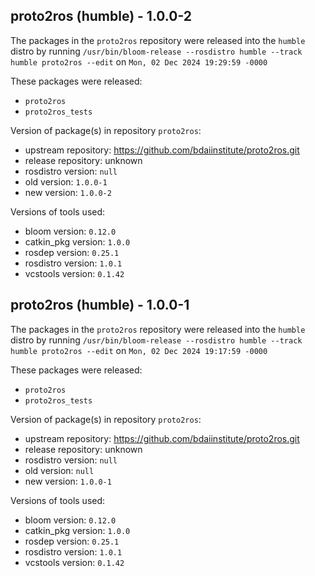 ## proto2ros (humble) - 1.0.0-2

The packages in the `proto2ros` repository were released into the `humble` distro by running `/usr/bin/bloom-release --rosdistro humble --track humble proto2ros --edit` on `Mon, 02 Dec 2024 19:29:59 -0000`

These packages were released:
- `proto2ros`
- `proto2ros_tests`

Version of package(s) in repository `proto2ros`:

- upstream repository: https://github.com/bdaiinstitute/proto2ros.git
- release repository: unknown
- rosdistro version: `null`
- old version: `1.0.0-1`
- new version: `1.0.0-2`

Versions of tools used:

- bloom version: `0.12.0`
- catkin_pkg version: `1.0.0`
- rosdep version: `0.25.1`
- rosdistro version: `1.0.1`
- vcstools version: `0.1.42`


## proto2ros (humble) - 1.0.0-1

The packages in the `proto2ros` repository were released into the `humble` distro by running `/usr/bin/bloom-release --rosdistro humble --track humble proto2ros --edit` on `Mon, 02 Dec 2024 19:17:59 -0000`

These packages were released:
- `proto2ros`
- `proto2ros_tests`

Version of package(s) in repository `proto2ros`:

- upstream repository: https://github.com/bdaiinstitute/proto2ros.git
- release repository: unknown
- rosdistro version: `null`
- old version: `null`
- new version: `1.0.0-1`

Versions of tools used:

- bloom version: `0.12.0`
- catkin_pkg version: `1.0.0`
- rosdep version: `0.25.1`
- rosdistro version: `1.0.1`
- vcstools version: `0.1.42`


